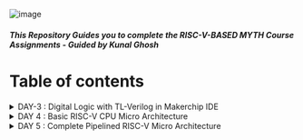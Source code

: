 ![image](https://github.com/Pavan2280/RISC-V/assets/131603225/9a131993-315c-4406-80fb-0da36370b966)

##### This Repository Guides you to complete the RISC-V-BASED MYTH Course Assignments - Guided by Kunal Ghosh

# Table of contents

<details>
<summary>DAY-3 : Digital Logic with TL-Verilog in Makerchip IDE</summary>
<br>

#### Task-1 : Logic Gates

![image](https://github.com/Pavan2280/RISC-V/assets/131603225/24cfbcd8-3ff2-4cae-b4fa-488e5c77af5c)

#### Task-2 : Lab - Makerchip platfrom
To use Makerchip IDE, you need to visit makerchip website at [http://makerchip.com/](http://makerchip.com/) and launch Makerchip IDE
To access a specific example, please follow these steps:
1) **Navigate to the 'Learn' section**
2) **Click on 'Examples'**
3) **Load 'FGPA Multiplier' Example**

![image](https://github.com/Pavan2280/RISC-V/assets/131603225/b7008e12-b9dc-4dbb-a7f2-fcdf84facfd9)

4) **Load FGPA Multiplier Example**

![image](https://github.com/Pavan2280/RISC-V/assets/131603225/6a9a1ac2-de7f-4402-b979-c77ab2911faf)

#### Task-3 : Lab - Combitional logic
**A) Inverter**
1) **Click on 'Examples'**
2) **Load Default Template**
3) **Go to editor and make changes(On line 16,in place of `//...` type `$out = ! $in;`)**
4) **Compile(Ctrl+E)**

![image](https://github.com/Pavan2280/RISC-V/assets/131603225/bc069194-ee10-400a-8a1f-c86a3424ae10)

**B) XOR Gate**
1) **Click on 'Examples'**
2) **Load Default Template**
3) **Go to editor and make changes**
```
$out = ! $in;
$out1 = ($in1 ^ $in2);
```
4) **Compile(Ctrl+E)**
![image](https://github.com/Pavan2280/RISC-V/assets/131603225/0d8f1e78-5e59-45a7-ac5c-ff1cefa75dcb)

**C) Vectors**
1) **Click on 'Examples'**
2) **Load Default Template**
3) **Go to editor and make changes**
```
$out[4:0] = $in1[3:0] + $in2[3:0];
```
4) **Compile(Ctrl+E)**
![image](https://github.com/Pavan2280/RISC-V/assets/131603225/2271ebb8-9c56-427b-899f-c3bea738496c)

**D) Mux without vector & with vectors**
1) **Click on 'Examples'**
2) **Load Default Template**
   
3a) **Go to editor and make changes**
```
$out = $sel ? $in1 : $in2;
```
4a) **Compile(Ctrl+E)**
![image](https://github.com/Pavan2280/RISC-V/assets/131603225/a6420afc-2c40-4e8c-890c-c1d5f24d8e6b)

3b) **Go to editor and make changes**
```
$out[7:0] = $sel ? $in1[7:0] : $in2[7:0];
```
4b) **Compile(Ctrl+E)**
![image](https://github.com/Pavan2280/RISC-V/assets/131603225/b97722f5-73ac-4c4b-ac02-0a4e04ce1220)

**E) Simple Claculator**
1) **Click on 'Examples'**
2) **Load Default Template**   
3) **Go to editor and make changes**
```
$val1[31:0] = $rand1[3:0]; 
$val2[31:0] = $rand2[3:0];
$sum[31:0] = $val1 + $val2;
$diff[31:0] = $val1 - $val2;
$prod[31:0] = $val1 * $val2;
$qut[31:0] = $val1 / $val2;
$out[31:0] = $op[1] ? ($op[0] ? $qut: $prod): ($op [0] ? $diff: $sum);
```
4) **Compile(Ctrl+E)**
![image](https://github.com/Pavan2280/RISC-V/assets/131603225/0cb6dd50-4cea-420b-9287-e160c143e42b)

#### Task-4 : Sequential logic 

![image](https://github.com/Pavan2280/RISC-V/assets/131603225/0d548af2-e42f-48fd-9a33-fe47df3775fb)

**A) Fibonacci series**
1) **Click on 'Examples'**
2) **Load Default Template**   
3) **Go to editor and make changes**
```
$fib[31:0] = $reset ? 1 : (>>1$fib + >>2$fib); 
```
4) **Compile(Ctrl+E)**
![image](https://github.com/Pavan2280/RISC-V/assets/131603225/0fe24200-ccfd-4d99-9c40-83ecb6dc277c)

**B) Up-Counter**
1) **Click on 'Examples'**
2) **Load Default Template**   
3) **Go to editor and make changes**
```
$num[2:0] = $reset ? 0 : (>>1$num + 1); 
```
4) **Compile(Ctrl+E)**
![image](https://github.com/Pavan2280/RISC-V/assets/131603225/272b36d5-3abc-467b-9fac-2494ab5d338e)

**C) Sequential Calculator**
1) **Click on 'Examples'**
2) **Load Default Template**   
3) **Go to editor and make changes**
```
$val1[31:0] = (>>1$out); 
$val2[31:0] = $rand2[3:0]; 
$sum[31:0] = $val1 + $val2;
$diff[31:0] = $val1 - $val2;
$prod[31:0] = $val1 * $val2;
$qut[31:0] = $val1 / $val2;
$out[31:0] = $op[1] ? ($op[0] ? $qut: $prod): ($op [0] ? $diff: $sum); 
```
4) **Compile(Ctrl+E)**
![image](https://github.com/Pavan2280/RISC-V/assets/131603225/a97fcc7c-1ed6-48e2-b1c9-b46d89637dce)

#### Task-5 : Pipelined logic
**A) A simple pipeline through Pythagorean example**
1) **Click on 'Examples'**
2) **Load Default Template**   
3) **Go to editor and make changes**
```
`include "sqrt32.v"
|calc
      @1
         $aa_sq[31:0] = $aa[3:0] * $aa;
         $bb_sq[31:0] = $bb[3:0] * $bb;
      @2
         $cc_sq[31:0] = $aa_sq + $bb_sq;
      @3
         $cc[31:0] = sqrt($cc_sq);
```
4) **Compile(Ctrl+E)**
![image](https://github.com/Pavan2280/RISC-V/assets/131603225/5ae27b57-c976-4ceb-b43f-995619ac538e)

**B) Pipeline Implementation**
1) **Click on 'Examples'**
2) **Load Default Template**
3) **Go to editor and make changes**
```
|comp
      @1
         $err1 = $bad_input || $illegal_op;
      @2
         $err2 = $err1 || $over_flow;
      @3
         $err3 = $div_by_zero || $err2;
```
4) **Compile(Ctrl+E)**
![image](https://github.com/Pavan2280/RISC-V/assets/131603225/1c1d7113-0145-4e71-89d1-76731062eaa9)


#### Task-6 : Validity
+ Easier debug
+ Cleaner design
+ Better error checking
+ Automated clock gating

**A) 2 cycle calculator with validity**
1) **Click on 'Examples'**
2) **Load Default Template**
3) **Go to editor and make changes**
```
|calc
      @0
         $reset = *reset;
         
      @1
         $val1 [31:0] = >>2$out [31:0];
         $val2 [31:0] = $rand2[3:0];
         
         $valid = $reset ? 1'b0 : >>1$valid + 1'b1;
         $valid_or_reset = $valid || $reset;
         
      ?$valid_or_reset
      @1
         $sum [31:0] = $val1 + $val2;
         $diff[31:0] = $val1 - $val2;
         $prod[31:0] = $val1 * $val2;
         $qut [31:0] = $val1 / $val2;
         
      @2
         $out [31:0] = $reset ? 32'b0 :
                      ($op[1:0] == 2'b00) ? $sum :
                      ($op[1:0] == 2'b01) ? $diff :
                      ($op[1:0] == 2'b10) ? $prod :
                                              $qut ;
```
4) **Compile(Ctrl+E)**
![image](https://github.com/Pavan2280/RISC-V/assets/131603225/bd992f12-ba84-4ca9-8460-4f0c94ef1576)

**B) Distance Calculator**
1) **Click on 'Examples'**
2) **Load Default Template**
3) **Go to editor and make changes**
```
|calc
      @1
         $reset = *reset;
         
      ?$valid
         @1
            $aa_sq[31:0] = $aa[3:0] * $aa;
            $bb_sq[31:0] = $bb[3:0] * $bb;;
         @2
            $cc_sq[31:0] = $aa_sq + $bb_sq;;
         @3
            $cc[31:0] = sqrt($cc_sq);
      @4
         $total_distance[63:0] =
            $reset ? 0 :
            $valid ? >>1$total_distance + $cc :
                     >>1$total_distance;
```
4) **Compile(Ctrl+E)**
![image](https://github.com/Pavan2280/RISC-V/assets/131603225/bca945ee-92ae-4e31-a81c-a30536b50caf)

**A) Calulator Memory**
1) **Click on 'Examples'**
2) **Load Default Template**
3) **Go to editor and make changes**
```
|calc
      @0
         $reset = *reset;
         
      @1
         $val1 [31:0] = >>2$out [31:0];
         $val2 [31:0] = $rand2[3:0];
         
         $valid = $reset ? 1'b0 : >>1$valid + 1'b1;
         $valid_or_reset = $valid || $reset;
         
      ?$valid_or_reset
      @1
         $sum [31:0] = $val1 + $val2;
         $diff[31:0] = $val1 - $val2;
         $prod[31:0] = $val1 * $val2;
         $qut [31:0] = $val1 / $val2;
         
      @2
         $mem[31:0] = $reset ? 32'b0 :
                      ($op[2:0] == 3'b101) ? $val1 : >>2$mem ;
         
         $out [31:0] = $reset ? 32'b0 :
                      ($op[2:0] == 3'b000) ? $sum :
                      ($op[2:0] == 3'b001) ? $diff :
                      ($op[2:0] == 3'b010) ? $prod :
                      ($op[2:0] == 3'b011) ? $qut  :
                      ($op[2:0] == 3'b100) ? >>2$mem : >>2$out ;
```
4) **Compile(Ctrl+E)**
![image](https://github.com/Pavan2280/RISC-V/assets/131603225/7062601b-e0a7-4e9e-80c7-2d34a7a62abc)

</details>

<details>
<summary>DAY 4 : Basic RISC-V CPU Micro Architecture</summary>
<br>

</details>

<details>
<summary>DAY 5 : Complete Pipelined RISC-V Micro Architecture </summary>
<br>

</details>
